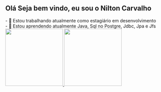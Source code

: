 
## Olá Seja bem vindo, eu sou o Nilton Carvalho 
<div>
- 🔭 Estou trabalhando atualmente como estagiário em desenvolvimento <div> 
- 🌱 Estou aprendendo atualmente Java, Sql no Postgre, Jdbc, Jpa e Jfs <div>


 <div>
  <a href="https://github.com/niltonCarvalho90">
  <img height="180em" src="https://github-readme-stats.vercel.app/api?username=niltonCarvalho90&show_icons=true&theme=dark&include_all_commits=true&count_private=true"/>
  <img height="180em" src="https://github-readme-stats.vercel.app/api/top-langs/?username=niltonCarvalho90&layout=compact&langs_count=7&theme=dark"/>
</div>
   <div style="display: inline_block"><br>
    

